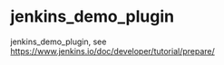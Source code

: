 # jenkins_demo_plugin
jenkins_demo_plugin, see https://www.jenkins.io/doc/developer/tutorial/prepare/
